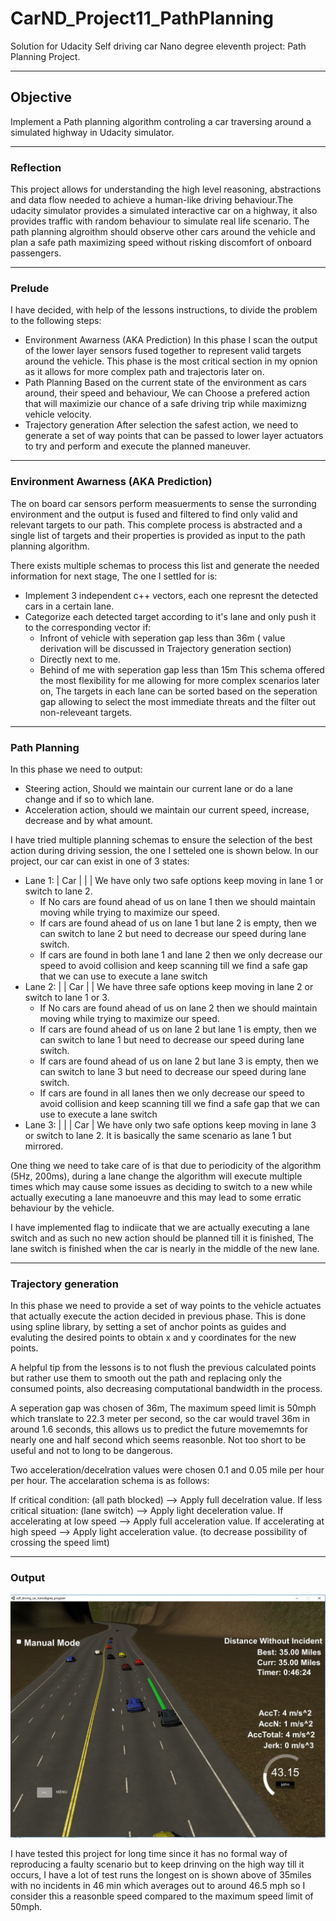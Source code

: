 # CarND_Project11_PathPlanning

Solution for Udacity Self driving car Nano degree eleventh project: Path Planning Project.

---

## Objective

Implement a Path planning algorithm controling a car traversing around a simulated highway in Udacity simulator.

---

[//]: # (Image References)

[Output]: ./Images/Output.png

### Reflection

This project allows for understanding the high level reasoning, abstractions and data flow needed to achieve a human-like driving behaviour.The udacity simulator provides a simulated interactive car on a highway, it also provides traffic with random behaviour to simulate real life scenario. The path planning algroithm should observe other cars around the vehicle and plan a safe path maximizing speed without risking discomfort of onboard passengers.

---

### Prelude

I have decided, with help of the lessons instructions, to divide the problem to the following steps:

  * Environment Awarness (AKA Prediction)
      In this phase I scan the output of the lower layer sensors fused together to represent valid targets around the vehicle.
      This phase is the most critical section in my opnion as it allows for more complex path and trajectoris later on.
  * Path Planning
      Based on the current state of the environment as cars around, their speed and behaviour, We can Choose a prefered action that will maximizie our chance of a safe driving trip while maximizng vehicle velocity.
  * Trajectory generation
      After selection the safest action, we need to generate a set of way points that can be passed to lower layer actuators to try and perform and execute the planned maneuver.

---

### Environment Awarness (AKA Prediction)

The on board car sensors perform measuerments to sense the surronding environment and the output is fused and filtered to find only valid and relevant targets to our path. This complete process is abstracted and a single list of targets and their properties is provided as input to the path planning algorithm.

There exists multiple schemas to process this list and generate the needed information for next stage, The one I settled for is:
  * Implement 3 independent c++ vectors, each one represnt the detected cars in a certain lane.
  * Categorize each detected target according to it's lane and only push it to the corresponding vector if:
    * Infront of vehicle with seperation gap less than 36m ( value derivation will be discussed in Trajectory generation section)
    * Directly next to me.
    * Behind of me with seperation gap less than 15m
This schema offered the most flexibility for me allowing for more complex scenarios later on, The targets in each lane can be sorted based on the seperation gap allowing to select the most immediate threats and the filter out non-releveant targets.

---

### Path Planning

In this phase we need to output:
  * Steering action, Should we maintain our current lane or do a lane change and if so to which lane.
  * Acceleration action, should we maintain our current speed, increase, decrease and by what amount.

I have tried multiple planning schemas to ensure the selection of the best action during driving session, the one I setteled one is shown below.
In our project, our car can exist in one of 3 states:
  * Lane 1: | Car |     |     |
      We have only two safe options keep moving in lane 1 or switch to lane 2.
      * If No cars are found ahead of us on lane 1 then we should maintain moving while trying to maximize our speed.
      * If cars are found ahead of us on lane 1 but lane 2 is empty, then we can switch to lane 2 but need to decrease our speed during lane switch.
      * If cars are found in both lane 1 and lane 2 then we only decrease our speed to avoid collision and keep scanning till we find a safe gap that we can use to execute a lane switch
  * Lane 2: |     | Car |     |
      We have three safe options keep moving in lane 2 or switch to lane 1 or 3.
      * If No cars are found ahead of us on lane 2 then we should maintain moving while trying to maximize our speed.
      * If cars are found ahead of us on lane 2 but lane 1 is empty, then we can switch to lane 1 but need to decrease our speed during lane switch.
      * If cars are found ahead of us on lane 2 but lane 3 is empty, then we can switch to lane 3 but need to decrease our speed during lane switch.
      * If cars are found in all lanes then we only decrease our speed to avoid collision and keep scanning till we find a safe gap that we can use to execute a lane switch
  * Lane 3: |     |     | Car |
      We have only two safe options keep moving in lane 3 or switch to lane 2.
      It is basically the same scenario as lane 1 but mirrored.

One thing we need to take care of is that due to periodicity of the algorithm (5Hz, 200ms), during a lane change the algorithm will execute multiple times which may cause some issues as deciding to switch to a new while actually executing a lane manoeuvre and this may lead to some erratic behaviour by the vehicle.

I have implemented flag to indiicate that we are actually executing a lane switch and as such no new action should be planned till it is finished, The lane switch is finished when the car is nearly in the middle of the new lane.

---

### Trajectory generation

In this phase we need to provide a set of way points to the vehicle actuates that actually execute the action decided in previous phase.
This is done using spline library, by setting a set of anchor points as guides and evaluting the desired points to obtain x and y coordinates for the new points.

A helpful tip from the lessons is to not flush the previous calculated points but rather use them to smooth out the path and replacing only the consumed points, also decreasing computational bandwidth in the process.

A seperation gap was chosen of 36m, The maximum speed limit is 50mph which translate to 22.3 meter per second, so the car would travel 36m in around 1.6 seconds, this allows us to predict the future movememnts for nearly one and half second which seems reasonble. Not too short to be useful and not to long to be dangerous.

Two acceleration/decelration values were chosen 0.1 and 0.05 mile per hour per hour. The accelaration schema is as follows:

If critical condition: (all path blocked) --> Apply full decelration value.
If less critical situation: (lane switch) --> Apply light deceleration value.
If accelerating at low speed --> Apply full acceleration value.
If accelerating at high speed --> Apply light acceleration value. (to decrease possibility of crossing the speed limt)

---

### Output

![Output][Output]

I have tested this project for long time since it has no formal way of reproducing a faulty scenario but to keep drinving on the high way till it occurs, I have a lot of test runs the longest on is shown above of 35miles with no incidents in 46 min which averages out to around 46.5 mph so I consider this a reasonble speed compared to the maximum speed limit of 50mph.
